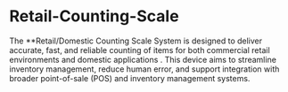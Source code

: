 # Retail-Counting-Scale
The **Retail/Domestic Counting Scale System is designed to deliver accurate, fast, and reliable counting of items for both commercial retail environments and domestic applications . This device aims to streamline inventory management, reduce human error, and support integration with broader point-of-sale (POS) and inventory management systems.
